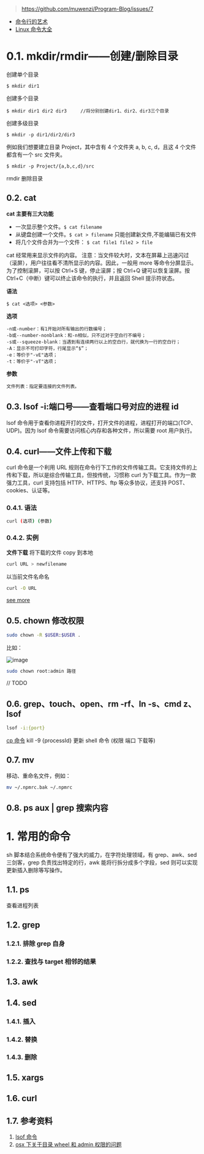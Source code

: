 > https://github.com/muwenzi/Program-Blog/issues/7

- [命令行的艺术](https://github.com/jlevy/the-art-of-command-line/blob/master/README-zh.md)
- [Linux 命令大全](http://man.linuxde.net/)

# 0.1. mkdir/rmdir——创建/删除目录

创建单个目录

```shell
$ mkdir dir1
```

创建多个目录

```shell
$ mkdir dir1 dir2 dir3     //将分别创建dir1、dir2、dir3三个目录
```

创建多级目录

```
$ mkdir -p dir1/dir2/dir3  
```

例如我们想要建立目录 Project，其中含有 4 个文件夹 a, b, c, d，且这 4 个文件都含有一个 src 文件夹。

```
$ mkdir -p Project/{a,b,c,d}/src
```

rmdir 删除目录

## 0.2. cat

**cat 主要有三大功能**

- 一次显示整个文件。`$ cat filename`
- 从键盘创建一个文件。`$ cat > filename` 只能创建新文件,不能编辑已有文件
- 将几个文件合并为一个文件： `$ cat file1 file2 > file`

cat 经常用来显示文件的内容。
注意：当文件较大时，文本在屏幕上迅速闪过（滚屏），用户往往看不清所显示的内容。因此，一般用 more 等命令分屏显示。为了控制滚屏，可以按 Ctrl+S 键，停止滚屏；按 Ctrl+Q 键可以恢复滚屏。按 Ctrl+C（中断）键可以终止该命令的执行，并且返回 Shell 提示符状态。

**语法**

```
$ cat <选项> <参数>
```

**选项**

```
-n或-number：有1开始对所有输出的行数编号；
-b或--number-nonblank：和-n相似，只不过对于空白行不编号；
-s或--squeeze-blank：当遇到有连续两行以上的空白行，就代换为一行的空白行；
-A：显示不可打印字符，行尾显示“$”；
-e：等价于"-vE"选项；
-t：等价于"-vT"选项；
```

**参数**

```
文件列表：指定要连接的文件列表。
```

## 0.3. lsof -i:端口号——查看端口号对应的进程 id

lsof 命令用于查看你进程开打的文件，打开文件的进程，进程打开的端口(TCP、UDP)。因为 lsof 命令需要访问核心内存和各种文件，所以需要 root 用户执行。

## 0.4. curl——文件上传和下载

curl 命令是一个利用 URL 规则在命令行下工作的文件传输工具。它支持文件的上传和下载，所以是综合传输工具，但按传统，习惯称 curl 为下载工具。作为一款强力工具，curl 支持包括 HTTP、HTTPS、ftp 等众多协议，还支持 POST、cookies、认证等。

### 0.4.1. 语法

```sh
curl (选项) (参数)
```

### 0.4.2. 实例

**文件下载**
将下载的文件 copy 到本地

```sh
curl URL > newfilename
```

以当前文件名命名

```sh
curl -O URL
```

[see more](http://man.linuxde.net/curl)

## 0.5. chown 修改权限

```sh
sudo chown -R $USER:$USER .
```

比如：

![image](https://user-images.githubusercontent.com/12554487/34808549-8f8ef9ce-f6ca-11e7-8a9b-fbc849360110.png)

```sh
sudo chown root:admin 路径
```

// TODO

## 0.6. grep、touch、open、rm -rf、ln -s、cmd z、lsof

```bash
lsof -i:{port}
```

[cp 命令](http://man.linuxde.net/cp)
kill -9 {processId}
更新 shell 命令
(权限 端口 下载等)

## 0.7. mv

移动、重命名文件，例如：

```bash
mv ~/.npmrc.bak ~/.npmrc
```

## 0.8. ps aux | grep 搜索内容

# 1. 常用的命令

sh 脚本结合系统命令便有了强大的威力，在字符处理领域，有 grep、awk、sed 三剑客，grep 负责找出特定的行，awk 能将行拆分成多个字段，sed 则可以实现更新插入删除等写操作。

## 1.1. ps

查看进程列表

## 1.2. grep

### 1.2.1. 排除 grep 自身

### 1.2.2. 查找与 target 相邻的结果

## 1.3. awk

## 1.4. sed

### 1.4.1. 插入

### 1.4.2. 替换

### 1.4.3. 删除

## 1.5. xargs

## 1.6. curl

## 1.7. 参考资料

1.  [lsof 命令](http://man.linuxde.net/lsof)
1.  [osx 下关于目录 wheel 和 admin 权限的问题](http://blog.csdn.net/qdujunjie/article/details/33713293)
